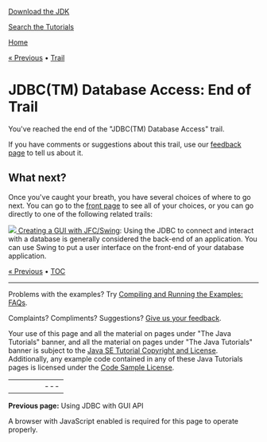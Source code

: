[Download
the JDK](http://java.sun.com/javase/6/download.jsp)
  
[Search the
Tutorials](../search.html)

[Home](../index.html)

[« Previous](basics/jdbcswing.html)
•
[Trail](./TOC.html)

# JDBC(TM) Database Access: End of Trail

You've reached the end of the "JDBC(TM) Database Access" trail.

If you have comments or suggestions about this trail,
use our
[feedback page](http://download.oracle.com/javase/feedback.html)
to tell us about it.

## What next?

Once you've caught your breath,
you have several choices of where to go next.
You can go to the [front page](../index.html)
to see all of your choices,
or you can go directly to one of the following related trails:

[![](../images/uiTrail.gif)
Creating a GUI with JFC/Swing](../uiswing/index.html):
Using the JDBC to connect and interact with a database is generally
considered the back-end of an application.
You can use Swing to put a user interface
on the front-end of your database application.

[« Previous](basics/jdbcswing.html)
•
[TOC](./TOC.html)

---

Problems with the examples? Try [Compiling and Running
the Examples: FAQs](../information/run-examples.html).
  
Complaints? Compliments? Suggestions? [Give
us your feedback](http://download.oracle.com/javase/feedback.html).

Your use of this page and all the material on pages under "The Java Tutorials" banner,
and all the material on pages under "The Java Tutorials" banner is subject to the [Java SE Tutorial Copyright
and License](../information/license.html).
Additionally, any example code contained in any of these Java
Tutorials pages is licensed under the
[Code
Sample License](http://developers.sun.com/license/berkeley_license.html).

|  |  |  |  |  |
| --- | --- | --- | --- | --- |
| |  |  | | --- | --- | | duke image | Oracle logo | | [About Oracle](http://www.oracle.com/us/corporate/index.html) | [Oracle Technology Network](http://www.oracle.com/technology/index.html) | [Terms of Service](https://www.samplecode.oracle.com/servlets/CompulsoryClickThrough?type=TermsOfService) | Copyright © 1995, 2011 Oracle and/or its affiliates. All rights reserved. |

**Previous page:** Using JDBC with GUI API




A browser with JavaScript enabled is required for this page to operate properly.